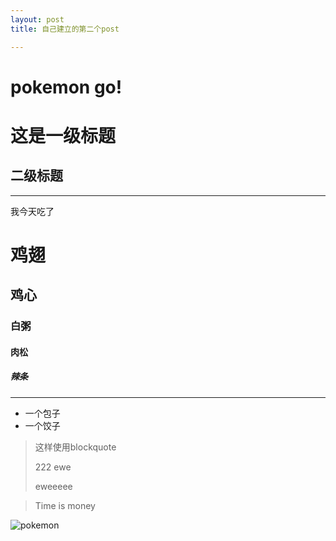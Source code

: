 ```yaml
---
layout: post
title: 自己建立的第二个post

---
```


<h1>pokemon go!</h1>

# 这是一级标题

## 二级标题

<hr>

我今天吃了 


# 鸡翅

## 鸡心

### 白粥

#### 肉松

##### 辣条

<hr>

- 一个包子
- 一个饺子


> 这样使用blockquote
> 
> 222
> ewe
> 
> eweeeee

> Time is money 


![pokemon]({{site.url}}/image/169.jpg)

